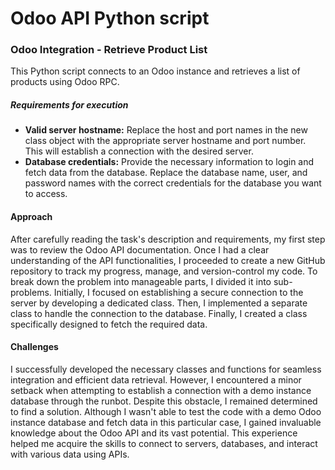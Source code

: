 # Odoo API Python script

### Odoo Integration - Retrieve Product List

This Python script connects to an Odoo instance and
retrieves a list of products using Odoo RPC.

##### Requirements for execution

- **Valid server hostname:** Replace the host and port names in the new class object
with the appropriate server hostname and port number.
This will establish a connection with the desired server.
- **Database credentials:** Provide the necessary information to login
and fetch data from the database. Replace the database name, user, and password
names with the correct credentials for the database you want to access.


#### Approach
After carefully reading the task's description and requirements, 
my first step was to review the Odoo API documentation. Once I had a clear understanding
of the API functionalities, I proceeded to create a new GitHub repository to track my progress,
manage, and version-control my code.
To break down the problem into manageable parts, I divided it 
into sub-problems. Initially, I focused on establishing a secure 
connection to the server by developing a dedicated class. Then,
I implemented a separate class to handle the connection to the database.
Finally, I created a class specifically designed to fetch the required data.

####  Challenges
I successfully developed the necessary classes and functions
for seamless integration and efficient data retrieval.
However, I encountered a minor setback when attempting to establish a connection with a demo instance database through the runbot.
Despite this obstacle, I remained determined to find a solution.
Although I wasn't able to test the code with a demo Odoo instance database and fetch data in this particular case,
I gained invaluable knowledge about the Odoo API and its vast potential. This experience helped me acquire
the skills to connect to servers, databases, and interact with various data using APIs.
